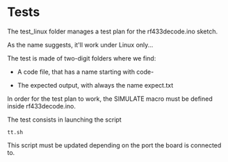 Tests
=====

The test_linux folder manages a test plan for the rf433decode.ino sketch.

As the name suggests, it'll work under Linux only...

The test is made of two-digit folders where we find:

- A code file, that has a name starting with code-

- The expected output, with always the name expect.txt

In order for the test plan to work, the SIMULATE macro must be defined inside
rf433decode.ino.

The test consists in launching the script

    tt.sh

This script must be updated depending on the port the board is connected to.

